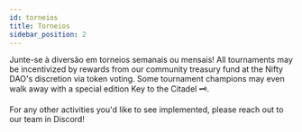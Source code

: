 ```yaml
---
id: torneios
title: Torneios
sidebar_position: 2
---
```


Junte-se à diversão em torneios semanais ou mensais! All tournaments may be incentivized by rewards from our community treasury fund at the Nifty DAO's discretion via token voting. Some tournament champions may even walk away with a special edition Key to the Citadel 🗝️.

For any other activities you'd like to see implemented, please reach out to our team in Discord!
